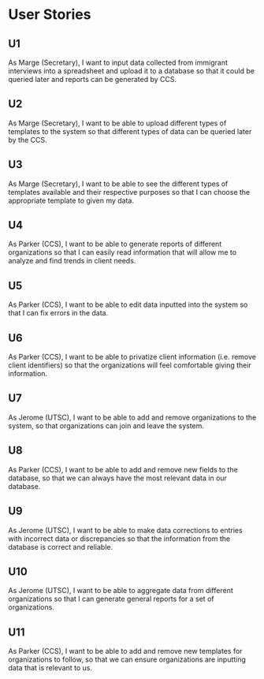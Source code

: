 # User Stories

## U1

As Marge (Secretary), I want to input data collected from immigrant interviews into a spreadsheet and upload it to a database so that it could be queried later and reports can be generated by CCS.

## U2

As Marge (Secretary), I want to be able to upload different types of templates to the system so that different types of data can be queried later by the CCS.

## U3

As Marge (Secretary), I want to be able to see the different types of templates available and their respective purposes so that I can choose the appropriate template to given my data.

## U4

As Parker (CCS), I want to be able to generate reports of different organizations so that I can easily read information that will allow me to analyze and find trends in client needs.

## U5

As Parker (CCS), I want to be able to edit data inputted into the system so that I can fix errors in the data.

## U6

As Parker (CCS), I want to be able to privatize client information (i.e. remove client identifiers) so that the organizations will feel comfortable giving their information.

## U7
As Jerome (UTSC), I want to be able to add and remove organizations to the system, so that organizations can join and leave the system.

## U8
As Parker (CCS), I want to be able to add and remove new fields to the database, so that we can always have the most relevant data in our database.

## U9

As Jerome (UTSC), I want to be able to make data corrections to entries with incorrect data or discrepancies so that the information from the database is correct and reliable.

## U10

As Jerome (UTSC), I want to be able to aggregate data from different organizations so that I can generate general reports for a set of organizations.

## U11

As Parker (CCS), I want to be able to add and remove new templates for organizations to follow, so that we can ensure organizations are inputting data that is relevant to us.
